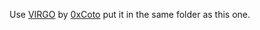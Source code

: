 Use [VIRGO](https://github.com/0xCoto/VIRGO) by [0xCoto](https://github.com/0xCoto) put it in the same folder as this one.
